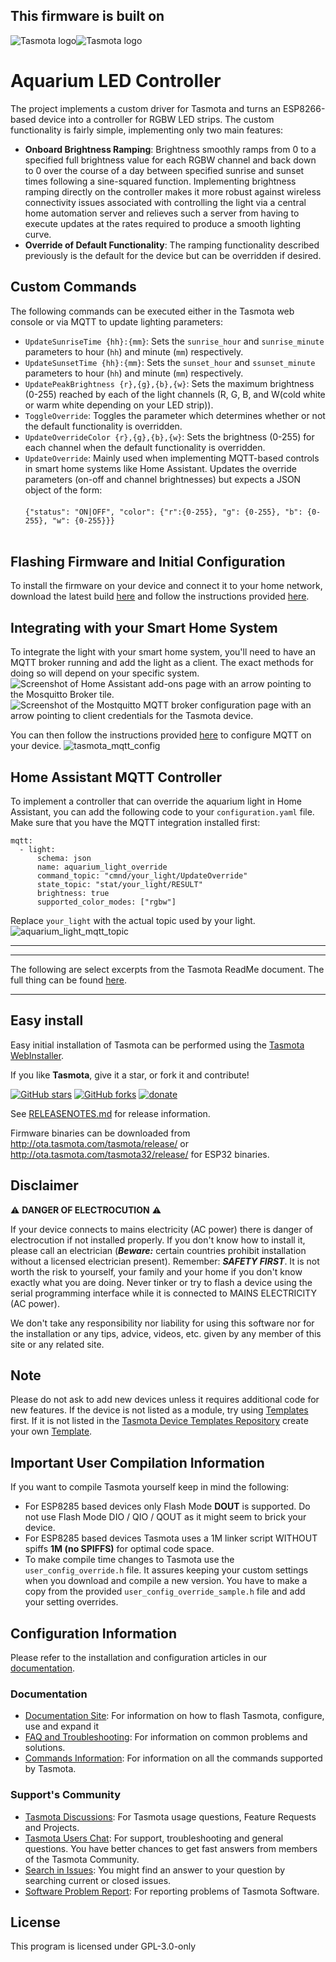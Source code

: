 ## This firmware is built on
![Tasmota logo](/tools/logo/TASMOTA_FullLogo_Vector.svg#gh-light-mode-only)![Tasmota logo](/tools/logo/TASMOTA_FullLogo_Vector_White.svg#gh-dark-mode-only)

# Aquarium LED Controller
The project implements a custom driver for Tasmota and turns an ESP8266-based device into a controller for RGBW LED strips. The custom functionality is fairly simple, implementing only two main features:
- **Onboard Brightness Ramping**: Brightness smoothly ramps from 0 to a specified full brightness value for each RGBW channel and back down to 0 over the course of a day between specified sunrise and sunset times following a sine-squared function. Implementing brightness ramping directly on the controller makes it more robust against wireless connectivity issues associated with controlling the light via a central home automation server and relieves such a server from having to execute updates at the rates required to produce a smooth lighting curve.
- **Override of Default Functionality**: The ramping functionality described previously is the default for the device but can be overridden if desired.

## Custom Commands
The following commands can be executed either in the Tasmota web console or via MQTT to update lighting parameters:
- `UpdateSunriseTime {hh}:{mm}`: Sets the `sunrise_hour` and `sunrise_minute` parameters to hour (`hh`) and minute (`mm`) respectively.
- `UpdateSunsetTime {hh}:{mm}`: Sets the `sunset_hour` and `ssunset_minute` parameters to hour (`hh`) and minute (`mm`) respectively.
- `UpdatePeakBrightness {r},{g},{b},{w}`: Sets the maximum brightness (0-255) reached by each of the light channels (R, G, B, and W(cold white or warm white depending on your LED strip)).
- `ToggleOverride`: Toggles the parameter which determines whether or not the default functionality is overridden.
- `UpdateOverrideColor {r},{g},{b},{w}`: Sets the brightness (0-255) for each channel when the default functionality is overridden.
- `UpdateOverride`: Mainly used when implementing MQTT-based controls in smart home systems like Home Assistant. Updates the override parameters (on-off and channel brightnesses) but expects a JSON object of the form: <br></br> `{"status": "ON|OFF", "color": {"r":{0-255}, "g": {0-255}, "b": {0-255}, "w": {0-255}}}` <br></br>

## Flashing Firmware and Initial Configuration
To install the firmware on your device and connect it to your home network, download the latest build [here](https://github.com/dwight9339/aquarium_light_led_controller/releases) and follow the instructions provided [here](https://tasmota.github.io/docs/Getting-Started/).

## Integrating with your Smart Home System
To integrate the light with your smart home system, you'll need to have an MQTT broker running and add the light as a client. The exact methods for doing so will depend on your specific system.
![Screenshot of Home Assistant add-ons page with an arrow pointing to the Mosquitto Broker tile.](https://github.com/user-attachments/assets/c94a8e80-486c-42af-87aa-adb7eb8f27ce)
![Screenshot of the Mostquitto MQTT broker configuration page with an arrow pointing to client credentials for the Tasmota device.](https://github.com/user-attachments/assets/d8e6db05-7a5b-4356-97e2-2a2acfdb1aee)

You can then follow the instructions provided [here](https://tasmota.github.io/docs/MQTT/#configure-mqtt-using-webui) to configure MQTT on your device.
![tasmota_mqtt_config](https://github.com/user-attachments/assets/8d867807-e168-4539-9161-3d3d9392623e)

## Home Assistant MQTT Controller

To implement a controller that can override the aquarium light in Home Assistant, you can add the following code to your `configuration.yaml` file. Make sure that you have the MQTT integration installed first:
```
mqtt:
  - light:
      schema: json
      name: aquarium_light_override
      command_topic: "cmnd/your_light/UpdateOverride"
      state_topic: "stat/your_light/RESULT"
      brightness: true
      supported_color_modes: ["rgbw"]
```

Replace `your_light` with the actual topic used by your light.
![aquarium_light_mqtt_topic](https://github.com/user-attachments/assets/d8832239-3033-4fbf-b2f8-093f7993543b)

<hr></hr>
<hr></hr>

The following are select excerpts from the Tasmota ReadMe document. The full thing can be found [here](https://github.com/arendst/Tasmota/blob/development/README.md).

<hr></hr>

## Easy install

Easy initial installation of Tasmota can be performed using the [Tasmota WebInstaller](https://tasmota.github.io/install/).

If you like **Tasmota**, give it a star, or fork it and contribute!

[![GitHub stars](https://img.shields.io/github/stars/arendst/Tasmota.svg?style=social&label=Star)](https://github.com/arendst/Tasmota/stargazers)
[![GitHub forks](https://img.shields.io/github/forks/arendst/Tasmota.svg?style=social&label=Fork)](https://github.com/arendst/Tasmota/network)
[![donate](https://img.shields.io/badge/donate-PayPal-blue.svg)](https://paypal.me/tasmota)

See [RELEASENOTES.md](https://github.com/arendst/Tasmota/blob/master/RELEASENOTES.md) for release information.

Firmware binaries can be downloaded from http://ota.tasmota.com/tasmota/release/ or http://ota.tasmota.com/tasmota32/release/ for ESP32 binaries.

## Disclaimer

:warning: **DANGER OF ELECTROCUTION** :warning:

If your device connects to mains electricity (AC power) there is danger of electrocution if not installed properly. If you don't know how to install it, please call an electrician (***Beware:*** certain countries prohibit installation without a licensed electrician present). Remember: _**SAFETY FIRST**_. It is not worth the risk to yourself, your family and your home if you don't know exactly what you are doing. Never tinker or try to flash a device using the serial programming interface while it is connected to MAINS ELECTRICITY (AC power).

We don't take any responsibility nor liability for using this software nor for the installation or any tips, advice, videos, etc. given by any member of this site or any related site.

## Note

Please do not ask to add new devices unless it requires additional code for new features. If the device is not listed as a module, try using [Templates](https://tasmota.github.io/docs/Templates) first. If it is not listed in the [Tasmota Device Templates Repository](http://templates.blakadder.com) create your own [Template](https://tasmota.github.io/docs/Templates#creating-your-template).

## Important User Compilation Information
If you want to compile Tasmota yourself keep in mind the following:

- For ESP8285 based devices only Flash Mode **DOUT** is supported. Do not use Flash Mode DIO / QIO / QOUT as it might seem to brick your device.
- For ESP8285 based devices Tasmota uses a 1M linker script WITHOUT spiffs **1M (no SPIFFS)** for optimal code space.
- To make compile time changes to Tasmota use the `user_config_override.h` file. It assures keeping your custom settings when you download and compile a new version. You have to make a copy from the provided `user_config_override_sample.h` file and add your setting overrides.

## Configuration Information

Please refer to the installation and configuration articles in our [documentation](https://tasmota.github.io/docs).

### Documentation

* [Documentation Site](https://tasmota.github.io/docs): For information on how to flash Tasmota, configure, use and expand it
* [FAQ and Troubleshooting](https://tasmota.github.io/docs/FAQ/): For information on common problems and solutions.
* [Commands Information](https://tasmota.github.io/docs/Commands): For information on all the commands supported by Tasmota.

### Support's Community

* [Tasmota Discussions](https://github.com/arendst/Tasmota/discussions): For Tasmota usage questions, Feature Requests and Projects.
* [Tasmota Users Chat](https://discord.gg/Ks2Kzd4): For support, troubleshooting and general questions. You have better chances to get fast answers from members of the Tasmota Community.
* [Search in Issues](https://github.com/arendst/Tasmota/issues): You might find an answer to your question by searching current or closed issues.
* [Software Problem Report](https://github.com/arendst/Tasmota/issues/new?template=Bug_report.md): For reporting problems of Tasmota Software.

## License

This program is licensed under GPL-3.0-only
